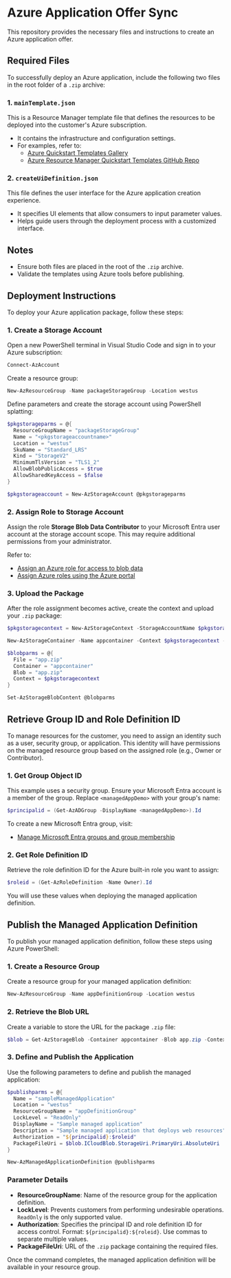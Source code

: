 
# Azure Application Offer Sync

This repository provides the necessary files and instructions to create an Azure application offer.

## Required Files

To successfully deploy an Azure application, include the following two files in the root folder of a `.zip` archive:

### 1. `mainTemplate.json`
This is a Resource Manager template file that defines the resources to be deployed into the customer's Azure subscription.

- It contains the infrastructure and configuration settings.
- For examples, refer to:
  - [Azure Quickstart Templates Gallery](https://azure.microsoft.com/en-us/resources/templates/)
  - [Azure Resource Manager Quickstart Templates GitHub Repo](https://github.com/Azure/azure-quickstart-templates)

### 2. `createUiDefinition.json`
This file defines the user interface for the Azure application creation experience.

- It specifies UI elements that allow consumers to input parameter values.
- Helps guide users through the deployment process with a customized interface.

## Notes
- Ensure both files are placed in the root of the `.zip` archive.
- Validate the templates using Azure tools before publishing.



## Deployment Instructions

To deploy your Azure application package, follow these steps:

### 1. Create a Storage Account
Open a new PowerShell terminal in Visual Studio Code and sign in to your Azure subscription:

```powershell
Connect-AzAccount
```

Create a resource group:

```powershell
New-AzResourceGroup -Name packageStorageGroup -Location westus
```

Define parameters and create the storage account using PowerShell splatting:

```powershell
$pkgstorageparms = @{
  ResourceGroupName = "packageStorageGroup"
  Name = "<pkgstorageaccountname>"
  Location = "westus"
  SkuName = "Standard_LRS"
  Kind = "StorageV2"
  MinimumTlsVersion = "TLS1_2"
  AllowBlobPublicAccess = $true
  AllowSharedKeyAccess = $false
}

$pkgstorageaccount = New-AzStorageAccount @pkgstorageparms
```

### 2. Assign Role to Storage Account
Assign the role **Storage Blob Data Contributor** to your Microsoft Entra user account at the storage account scope. This may require additional permissions from your administrator.

Refer to:
- [Assign an Azure role for access to blob data](https://learn.microsoft.com/en-us/azure/role-based-access-control/blob-access)
- [Assign Azure roles using the Azure portal](https://learn.microsoft.com/en-us/azure/role-based-access-control/role-assignments-portal)

### 3. Upload the Package
After the role assignment becomes active, create the context and upload your `.zip` package:

```powershell
$pkgstoragecontext = New-AzStorageContext -StorageAccountName $pkgstorageaccount.StorageAccountName -UseConnectedAccount

New-AzStorageContainer -Name appcontainer -Context $pkgstoragecontext -Permission blob

$blobparms = @{
  File = "app.zip"
  Container = "appcontainer"
  Blob = "app.zip"
  Context = $pkgstoragecontext
}

Set-AzStorageBlobContent @blobparms
```


## Retrieve Group ID and Role Definition ID

To manage resources for the customer, you need to assign an identity such as a user, security group, or application. This identity will have permissions on the managed resource group based on the assigned role (e.g., Owner or Contributor).

### 1. Get Group Object ID
This example uses a security group. Ensure your Microsoft Entra account is a member of the group.
Replace `<managedAppDemo>` with your group's name:

```powershell
$principalid = (Get-AzADGroup -DisplayName <managedAppDemo>).Id
```

To create a new Microsoft Entra group, visit:
- [Manage Microsoft Entra groups and group membership](https://learn.microsoft.com/en-us/entra/identity/groups/groups-overview)

### 2. Get Role Definition ID
Retrieve the role definition ID for the Azure built-in role you want to assign:

```powershell
$roleid = (Get-AzRoleDefinition -Name Owner).Id
```

You will use these values when deploying the managed application definition.


## Publish the Managed Application Definition

To publish your managed application definition, follow these steps using Azure PowerShell:

### 1. Create a Resource Group
Create a resource group for your managed application definition:

```powershell
New-AzResourceGroup -Name appDefinitionGroup -Location westus
```

### 2. Retrieve the Blob URL
Create a variable to store the URL for the package `.zip` file:

```powershell
$blob = Get-AzStorageBlob -Container appcontainer -Blob app.zip -Context $pkgstoragecontext
```

### 3. Define and Publish the Application
Use the following parameters to define and publish the managed application:

```powershell
$publishparms = @{
  Name = "sampleManagedApplication"
  Location = "westus"
  ResourceGroupName = "appDefinitionGroup"
  LockLevel = "ReadOnly"
  DisplayName = "Sample managed application"
  Description = "Sample managed application that deploys web resources"
  Authorization = "${principalid}:$roleid"
  PackageFileUri = $blob.ICloudBlob.StorageUri.PrimaryUri.AbsoluteUri
}

New-AzManagedApplicationDefinition @publishparms
```

### Parameter Details
- **ResourceGroupName**: Name of the resource group for the application definition.
- **LockLevel**: Prevents customers from performing undesirable operations. `ReadOnly` is the only supported value.
- **Authorization**: Specifies the principal ID and role definition ID for access control. Format: `${principalid}:${roleid}`. Use commas to separate multiple values.
- **PackageFileUri**: URL of the `.zip` package containing the required files.

Once the command completes, the managed application definition will be available in your resource group.
